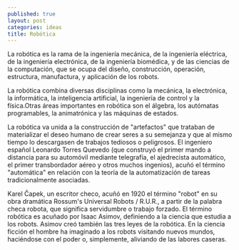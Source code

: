 ```yaml
---
published: true
layout: post
categories: ideas
title: Robótica
---
```


La robótica es la rama de la ingeniería mecánica, de la ingeniería eléctrica, de la ingeniería electrónica, de la ingeniería biomédica, y de las ciencias de la computación,
que se ocupa del diseño, construcción, operación, estructura, manufactura, y aplicación de los robots.



La robótica combina diversas disciplinas como la mecánica, la electrónica, la informática, la inteligencia artificial, la ingeniería de control y la física.Otras áreas importantes en robótica son el álgebra, los autómatas programables, la animatrónica y las máquinas de estados.

La robótica va unida a la construcción de "artefactos" que trataban de materializar el deseo humano de crear seres a su semejanza y que al mismo tiempo lo descargasen de trabajos tediosos o peligrosos. El ingeniero español Leonardo Torres Quevedo (que construyó el primer mando a distancia para su automóvil mediante telegrafía, el ajedrecista automático, 
el primer transbordador aéreo y otros muchos ingenios), acuñó el término "automática" en relación con la teoría de la automatización de tareas tradicionalmente asociadas.


Karel Čapek, un escritor checo, acuñó en 1920 el término "robot" en su obra dramática Rossum's Universal Robots / R.U.R., a partir de la palabra checa robota, que significa servidumbre o trabajo forzado. El término robótica es acuñado por Isaac Asimov, definiendo a la ciencia que estudia a los robots. Asimov creó también las tres leyes de la robótica. En la ciencia ficción el hombre ha imaginado a los robots visitando nuevos mundos,
haciéndose con el poder o, simplemente, aliviando de las labores caseras.
